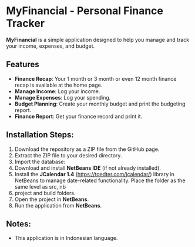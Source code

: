 # MyFinancial - Personal Finance Tracker

**MyFinancial** is a simple application designed to help you manage and track your income, expenses, and budget. 

## Features

- **Finance Recap**: Your 1 month or 3 month or even 12 month finance recap is available at the home page.
- **Manage Income**: Log your income.
- **Manage Expenses**: Log your spending. 
- **Budget Planning**: Create your monthly budget and print the budgeting report.
- **Finance Report**: Get your finance record and print it.

## Installation Steps:
1. Download the repository as a ZIP file from the GitHub page.
2. Extract the ZIP file to your desired directory.
3. Import the database:
4. Download and install **NetBeans IDE** (if not already installed).
5. Install the **JCalendar 1.4** (https://toedter.com/jcalendar/) library in NetBeans to manage date-related functionality. Place the folder as the same level as src, nb
6. project and build folders.
7. Open the project in **NetBeans**.
8. Run the application from **NetBeans**.

## Notes:
- This application is in Indonesian language.




